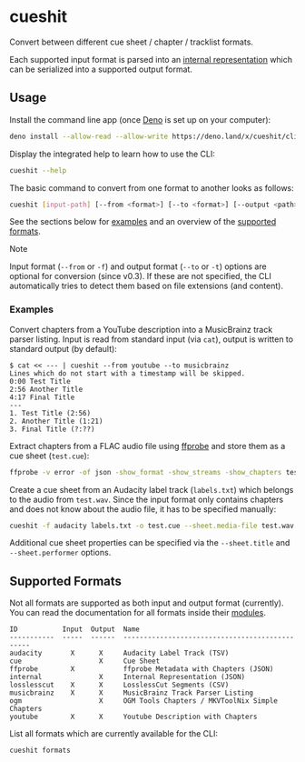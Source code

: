 # cueshit

Convert between different cue sheet / chapter / tracklist formats.

Each supported input format is parsed into an [internal representation] which can be serialized into a supported output format.

## Usage

Install the command line app (once [Deno] is set up on your computer):

```sh
deno install --allow-read --allow-write https://deno.land/x/cueshit/cli.ts
```

Display the integrated help to learn how to use the CLI:

```sh
cueshit --help
```

The basic command to convert from one format to another looks as follows:

```sh
cueshit [input-path] [--from <format>] [--to <format>] [--output <path>]
```

See the sections below for [examples](#examples) and an overview of the [supported formats](#supported-formats).

> [!NOTE]
> Input format (`--from` or `-f`) and output format (`--to` or `-t`) options are optional for conversion (since v0.3).
> If these are not specified, the CLI automatically tries to detect them based on file extensions (and content).

### Examples

Convert chapters from a YouTube description into a MusicBrainz track parser listing.
Input is read from standard input (via `cat`), output is written to standard output (by default):

```
$ cat << --- | cueshit --from youtube --to musicbrainz
Lines which do not start with a timestamp will be skipped.
0:00 Test Title
2:56 Another Title
4:17 Final Title
---
1. Test Title (2:56)
2. Another Title (1:21)
3. Final Title (?:??)
```

Extract chapters from a FLAC audio file using [ffprobe] and store them as a cue sheet (`test.cue`):

```sh
ffprobe -v error -of json -show_format -show_streams -show_chapters test.flac | cueshit -o test.cue
```

Create a cue sheet from an Audacity label track (`labels.txt`) which belongs to the audio from `test.wav`.
Since the input format only contains chapters and does not know about the audio file, it has to be specified manually:

```sh
cueshit -f audacity labels.txt -o test.cue --sheet.media-file test.wav
```

Additional cue sheet properties can be specified via the `--sheet.title` and `--sheet.performer` options.

## Supported Formats

Not all formats are supported as both input and output format (currently).
You can read the documentation for all formats inside their [modules](https://deno.land/x/cueshit/format).

```
ID           Input  Output  Name
-----------  -----  ------  -----------------------------------------------
audacity       X      X     Audacity Label Track (TSV)
cue                   X     Cue Sheet
ffprobe        X            ffprobe Metadata with Chapters (JSON)
internal              X     Internal Representation (JSON)
losslesscut    X      X     LosslessCut Segments (CSV)
musicbrainz    X      X     MusicBrainz Track Parser Listing
ogm                   X     OGM Tools Chapters / MKVToolNix Simple Chapters
youtube        X      X     Youtube Description with Chapters
```

List all formats which are currently available for the CLI:

```sh
cueshit formats
```

[Deno]: https://deno.com/
[internal representation]: https://deno.land/x/cueshit/cuesheet.ts?s=CueSheet
[ffprobe]: https://ffmpeg.org/ffprobe.html
